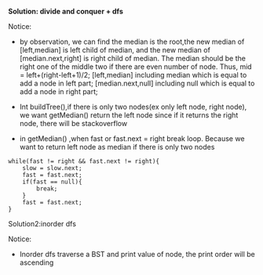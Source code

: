 **Solution: divide and conquer + dfs**

Notice:

- by observation, we can find the median is the root,the new median of [left,median] is left child of median, and the new median of [median.next,right] is right child of median. The median should be the right one of the middle two if there are even number of node. Thus, mid = left+(right-left+1)/2; [left,median] including median which is equal to add a node in left part; [median.next,null] including null which is equal to add a node in right part;

- Int buildTree(),if there is only two nodes(ex only left node, right node), we want getMedian() return the left node since if it returns the right node, there will be stackoverflow

- in getMedian() ,when fast or fast.next = right break loop. Because we want to return left node as median if there is only two nodes
```
while(fast != right && fast.next != right){
    slow = slow.next;
    fast = fast.next;
    if(fast == null){
        break;
    }
    fast = fast.next;
}
```



Solution2:inorder dfs

Notice:

- Inorder dfs traverse a BST and print value of node, the print order will be ascending
